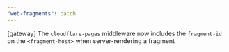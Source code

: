 ```yaml
---
"web-fragments": patch
---
```


[gateway] The `cloudflare-pages` middleware now includes the `fragment-id` on the `<fragment-host>` when server-rendering a fragment
